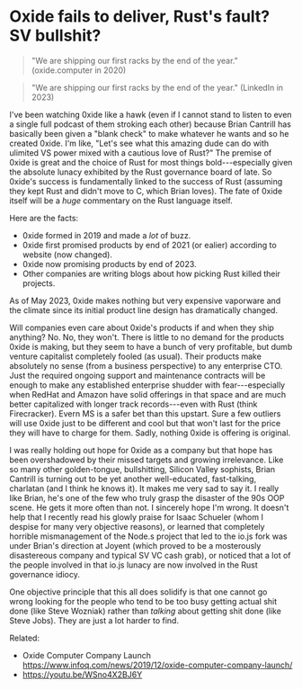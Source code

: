 # Oxide fails to deliver, Rust's fault? SV bullshit?

> "We are shipping our first racks by the end of the year." (oxide.computer in 2020)

> "We are shipping our first racks by the end of the year." (LinkedIn in 2023)

I've been watching 0xide like a hawk (even if I cannot stand to listen to even a single full podcast of them stroking each other) because Brian Cantrill has basically been given a "blank check" to make whatever he wants and so he created 0xide. I'm like, "Let's see what this amazing dude can do with ulimited VS power mixed with a cautious love of Rust?" The premise of 0xide is great and the choice of Rust for most things bold---especially given the absolute lunacy exhibited by the Rust governance board of late. So 0xide's success is fundamentally linked to the success of Rust (assuming they kept Rust and didn't move to C, which Brian loves). The fate of 0xide itself will be a *huge* commentary on the Rust language itself.

Here are the facts:

* 0xide formed in 2019 and made a *lot* of buzz.
* 0xide first promised products by end of 2021 (or ealier) according to website (now changed).
* 0xide now promising products by end of 2023.
* Other companies are writing blogs about how picking Rust killed their projects.

As of May 2023, 0xide makes nothing but very expensive vaporware and the climate since its initial product line design has dramatically changed.

Will companies even care about 0xide's products if and when they ship anything?  No. No, they won't. There is little to no demand for the products 0xide is making, but they seem to have a bunch of very profitable, but dumb venture capitalist completely fooled (as usual). Their products make absolutely no sense (from a business perspective) to any enterprise CTO. Just the required ongoing support and maintenance contracts will be enough to make any established enterprise shudder with fear---especially when RedHat and Amazon have solid offerings in that space and are much better capitalized with longer track records---even with Rust (think Firecracker). Evern MS is a safer bet than this upstart. Sure a few outliers will use 0xide just to be different and cool but that won't last for the price they will have to charge for them. Sadly, nothing 0xide is offering is original.

I was really holding out hope for 0xide as a company but that hope has been overshadowed by their missed targets and growing irrelevance. Like so many other golden-tongue, bullshitting, Silicon Valley sophists, Brian Cantrill is turning out to be yet another well-educated, fast-talking, charlatan (and I think he knows it). It makes me very sad to say it. I really like Brian, he's one of the few who truly grasp the disaster of the 90s OOP scene. He gets it more often than not. I sincerely hope I'm wrong. It doesn't help that I recently read his glowly praise for Isaac Schueler (whom I despise for many very objective reasons), or learned that completely horrible mismanagement of the Node.s project that led to the io.js fork was under Brian's direction at Joyent (which proved to be a mosterously disastereous company and typical SV VC cash grab), or noticed that a lot of the people involved in that io.js lunacy are now involved in the Rust governance idiocy.

One objective principle that this all does solidify is that one cannot go wrong looking for the people who tend to be too busy getting actual shit done (like Steve Wozniak) rather than *talking* about getting shit done (like Steve Jobs). They are just a lot harder to find.

Related:

* Oxide Computer Company Launch  
  <https://www.infoq.com/news/2019/12/oxide-computer-company-launch/>
* <https://youtu.be/WSno4X2BJ6Y> 
